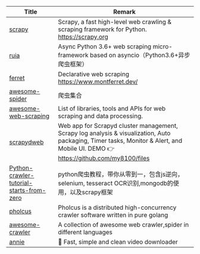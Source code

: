| Title                             | Remark |
| --------- | ------ |
|[scrapy](https://github.com/scrapy/scrapy)|Scrapy, a fast high-level web crawling & scraping framework for Python. https://scrapy.org|
|[ruia](https://github.com/howie6879/ruia)|Async Python 3.6+ web scraping micro-framework based on asyncio（Python3.6+异步爬虫框架）|
|[ferret](https://github.com/MontFerret/ferret)|Declarative web scraping https://www.montferret.dev/|
|[awesome-spider](https://github.com/facert/awesome-spider)|爬虫集合|
|[awesome-web-scraping](https://github.com/lorien/awesome-web-scraping)|List of libraries, tools and APIs for web scraping and data processing.|
|[scrapydweb](https://github.com/my8100/scrapydweb)|Web app for Scrapyd cluster management, Scrapy log analysis & visualization, Auto packaging, Timer tasks, Monitor & Alert, and Mobile UI. DEMO 👉 https://github.com/my8100/files|
|[Python-crawler-tutorial-starts-from-zero](https://github.com/Kr1s77/Python-crawler-tutorial-starts-from-zero)|python爬虫教程，带你从零到一，包含js逆向，selenium, tesseract OCR识别,mongodb的使用，以及scrapy框架|
|[pholcus](https://github.com/henrylee2cn/pholcus)|Pholcus is a distributed high-concurrency crawler software written in pure golang|
|[awesome-crawler](https://github.com/BruceDone/awesome-crawler)|A collection of awesome web crawler,spider in different languages|
|[annie](https://github.com/iawia002/annie)|👾 Fast, simple and clean video downloader|
